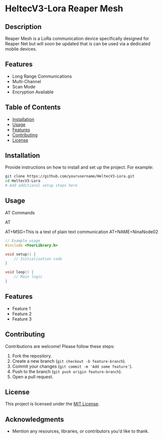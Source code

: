 # HeltecV3-Lora Reaper Mesh

## Description

Reaper Mesh is a LoRa communication device specifically designed for Reaper Net but will soon be updated that is
can be used via a dedicated mobile devices.

## Features

-   Long Range Communications
-   Multi-Channel
-   Scan Mode
-   Encryption Available

## Table of Contents

-   [Installation](#installation)
-   [Usage](#usage)
-   [Features](#features)
-   [Contributing](#contributing)
-   [License](#license)

## Installation

Provide instructions on how to install and set up the project. For example:

```bash
git clone https://github.com/yourusername/HeltecV3-Lora.git
cd HeltecV3-Lora
# Add additional setup steps here
```

## Usage

AT Commands

AT

AT+MSG=This is a test of plain text communication
AT+NAME=NinaNode02

```cpp
// Example usage
#include <YourLibrary.h>

void setup() {
    // Initialization code
}

void loop() {
    // Main logic
}
```

## Features

-   Feature 1
-   Feature 2
-   Feature 3

## Contributing

Contributions are welcome! Please follow these steps:

1. Fork the repository.
2. Create a new branch (`git checkout -b feature-branch`).
3. Commit your changes (`git commit -m 'Add some feature'`).
4. Push to the branch (`git push origin feature-branch`).
5. Open a pull request.

## License

This project is licensed under the [MIT License](LICENSE).

## Acknowledgments

-   Mention any resources, libraries, or contributors you'd like to thank.
